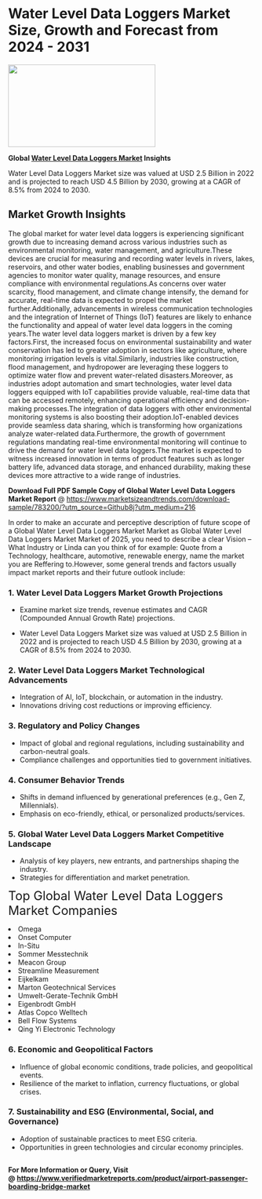 <H1>Water Level Data Loggers Market Size, Growth and Forecast from 2024 - 2031</H1><img class="aligncenter size-medium wp-image-584254" src="https://thirdeyenews.in/wp-content/uploads/2024/09/Global-Market-Research-300x168.jpeg" alt="" width="300" height="168" /><p><strong>Global&nbsp;<a href="https://www.marketsizeandtrends.com/download-sample/783200/?utm_source=Github8j?utm_medium=216">Water Level Data Loggers Market</a> Insights</strong></p><p>Water Level Data Loggers Market size was valued at USD 2.5 Billion in 2022 and is projected to reach USD 4.5 Billion by 2030, growing at a CAGR of 8.5% from 2024 to 2030.</p><p><h2>Market Growth Insights</h2> The global market for water level data loggers is experiencing significant growth due to increasing demand across various industries such as environmental monitoring, water management, and agriculture.These devices are crucial for measuring and recording water levels in rivers, lakes, reservoirs, and other water bodies, enabling businesses and government agencies to monitor water quality, manage resources, and ensure compliance with environmental regulations.As concerns over water scarcity, flood management, and climate change intensify, the demand for accurate, real-time data is expected to propel the market further.Additionally, advancements in wireless communication technologies and the integration of Internet of Things (IoT) features are likely to enhance the functionality and appeal of water level data loggers in the coming years.The water level data loggers market is driven by a few key factors.First, the increased focus on environmental sustainability and water conservation has led to greater adoption in sectors like agriculture, where monitoring irrigation levels is vital.Similarly, industries like construction, flood management, and hydropower are leveraging these loggers to optimize water flow and prevent water-related disasters.Moreover, as industries adopt automation and smart technologies, water level data loggers equipped with IoT capabilities provide valuable, real-time data that can be accessed remotely, enhancing operational efficiency and decision-making processes.The integration of data loggers with other environmental monitoring systems is also boosting their adoption.IoT-enabled devices provide seamless data sharing, which is transforming how organizations analyze water-related data.Furthermore, the growth of government regulations mandating real-time environmental monitoring will continue to drive the demand for water level data loggers.The market is expected to witness increased innovation in terms of product features such as longer battery life, advanced data storage, and enhanced durability, making these devices more attractive to a wide range of industries.<p><span class=""><strong>Download Full PDF Sample Copy of Global Water Level Data Loggers Market Report</strong> @ <a href="https://www.marketsizeandtrends.com/download-sample/783200/?utm_source=Github8j?utm_medium=216" target="_blank">https://www.marketsizeandtrends.com/download-sample/783200/?utm_source=Github8j?utm_medium=216</a></span></p><p>In order to make an accurate and perceptive description of future scope of a Global&nbsp;Water Level Data Loggers Market Market as Global&nbsp;Water Level Data Loggers Market Market of 2025, you need to describe a clear Vision &ndash; What Industry or Linda can you think of for example: Quote from a Technology, healthcare, automotive, renewable energy, name the market you are Reffering to.However, some general trends and factors usually impact market reports and their future outlook include:</p><h3>1.&nbsp;<strong>Water Level Data Loggers Market Growth Projections</strong></h3><ul><li>Examine market size trends, revenue estimates and CAGR (Compounded Annual Growth Rate) projections.</li><li><p>Water Level Data Loggers Market size was valued at USD 2.5 Billion in 2022 and is projected to reach USD 4.5 Billion by 2030, growing at a CAGR of 8.5% from 2024 to 2030.</p></li></ul><h3>2.&nbsp;<strong>Water Level Data Loggers Market Technological Advancements</strong></h3><ul><li>Integration of AI, IoT, blockchain, or automation in the industry.</li><li>Innovations driving cost reductions or improving efficiency.</li></ul><h3>3.&nbsp;<strong>Regulatory and Policy Changes</strong></h3><ul><li>Impact of global and regional regulations, including sustainability and carbon-neutral goals.</li><li>Compliance challenges and opportunities tied to government initiatives.</li></ul><h3>4.&nbsp;<strong>Consumer Behavior Trends</strong></h3><ul><li>Shifts in demand influenced by generational preferences (e.g., Gen Z, Millennials).</li><li>Emphasis on eco-friendly, ethical, or personalized products/services.</li></ul><h3>5.&nbsp;<strong>Global Water Level Data Loggers Market Competitive Landscape</strong></h3><ul><li>Analysis of key players, new entrants, and partnerships shaping the industry.</li><li>Strategies for differentiation and market penetration.</li></ul><p data-pm-slice="1 1 []"><span style="color: inherit; font-family: inherit; font-size: 25px;">Top Global Water Level Data Loggers Market Companies</span></p><div class="" data-test-id=""><p><li>Omega</li><li> Onset Computer</li><li> In-Situ</li><li> Sommer Messtechnik</li><li> Meacon Group</li><li> Streamline Measurement</li><li> Eijkelkam</li><li> Marton Geotechnical Services</li><li> Umwelt-Gerate-Technik GmbH</li><li> Eigenbrodt GmbH</li><li> Atlas Copco Welltech</li><li> Bell Flow Systems</li><li> Qing Yi Electronic Technology</li></p></div><h3>6.&nbsp;<strong>Economic and Geopolitical Factors</strong></h3><ul><li>Influence of global economic conditions, trade policies, and geopolitical events.</li><li>Resilience of the market to inflation, currency fluctuations, or global crises.</li></ul><h3>7.&nbsp;<strong>Sustainability and ESG (Environmental, Social, and Governance)</strong></h3><ul><li>Adoption of sustainable practices to meet ESG criteria.</li><li>Opportunities in green technologies and circular economy principles.</li></ul><h2><strong style="font-size: 14px;">For More Information or Query, Visit @&nbsp;</strong><a style="background-color: #ffffff; font-size: 14px;" href="https://www.marketsizeandtrends.com/report/water-level-data-loggers-market/" target="_blank">https://www.verifiedmarketreports.com/product/airport-passenger-boarding-bridge-market</a></h2>